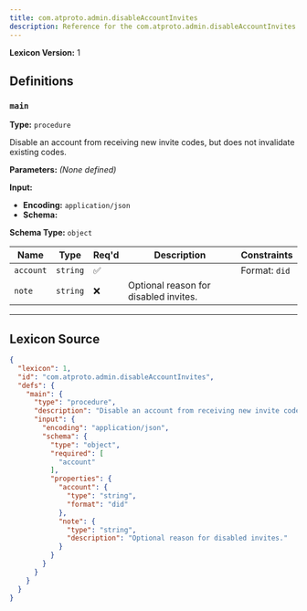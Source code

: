 ```yaml
---
title: com.atproto.admin.disableAccountInvites
description: Reference for the com.atproto.admin.disableAccountInvites lexicon
---
```

**Lexicon Version:** 1

## Definitions

<a name="main"></a>
### `main`

**Type:** `procedure`

Disable an account from receiving new invite codes, but does not invalidate existing codes.

**Parameters:** _(None defined)_

**Input:**

- **Encoding:** `application/json`
- **Schema:**

**Schema Type:** `object`

| Name | Type | Req'd  | Description | Constraints |
|------|------|----------|-------------|-------------|
| `account` | `string` | ✅  |  | Format: `did` |
| `note` | `string` | ❌  | Optional reason for disabled invites. |  |

---

## Lexicon Source
```json
{
  "lexicon": 1,
  "id": "com.atproto.admin.disableAccountInvites",
  "defs": {
    "main": {
      "type": "procedure",
      "description": "Disable an account from receiving new invite codes, but does not invalidate existing codes.",
      "input": {
        "encoding": "application/json",
        "schema": {
          "type": "object",
          "required": [
            "account"
          ],
          "properties": {
            "account": {
              "type": "string",
              "format": "did"
            },
            "note": {
              "type": "string",
              "description": "Optional reason for disabled invites."
            }
          }
        }
      }
    }
  }
}
```
